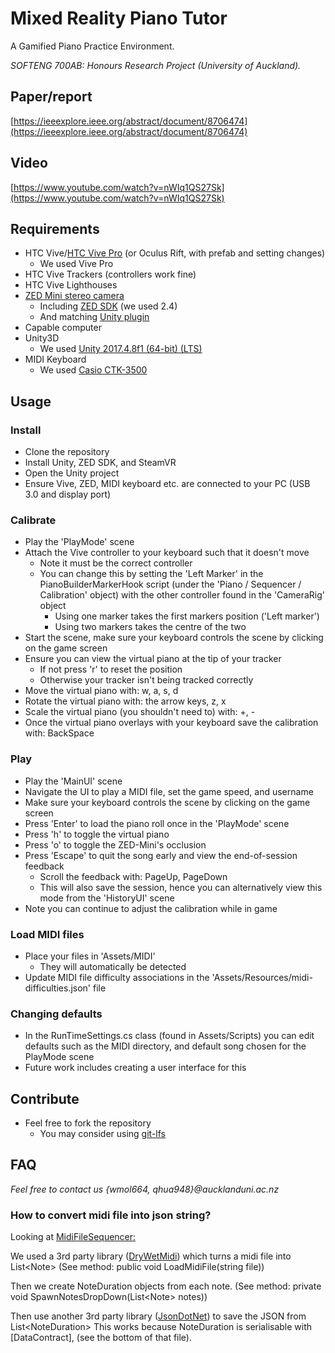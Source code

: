 # Mixed Reality Piano Tutor
A Gamified Piano Practice Environment.

*SOFTENG 700AB: Honours Research Project (University of Auckland).*

## Paper/report 

[https://ieeexplore.ieee.org/abstract/document/8706474](https://ieeexplore.ieee.org/abstract/document/8706474)

## Video

[https://www.youtube.com/watch?v=nWIq1QS27Sk](https://www.youtube.com/watch?v=nWIq1QS27Sk)

## Requirements
- HTC Vive/[HTC Vive Pro](https://www.vive.com/nz/product/vive-pro/) (or Oculus Rift, with prefab and setting changes)
  - We used Vive Pro  
- HTC Vive Trackers (controllers work fine)
- HTC Vive Lighthouses
- [ZED Mini stereo camera](https://www.stereolabs.com/zed-mini/)
  - Including [ZED SDK](https://www.stereolabs.com/developers/) (we used 2.4)
  - And matching [Unity plugin](https://github.com/stereolabs/zed-unity/releases)
- Capable computer
- Unity3D
  - We used [Unity 2017.4.8f1 (64-bit) (LTS)](https://unity3d.com/unity/qa/lts-releases)
- MIDI Keyboard
    - We used [Casio CTK-3500](https://www.rockshop.co.nz/gear/Casio-Ctk--3500)

## Usage

### Install
- Clone the repository
- Install Unity, ZED SDK, and SteamVR
- Open the Unity project
- Ensure Vive, ZED, MIDI keyboard etc. are connected to your PC (USB 3.0 and display port)

### Calibrate
- Play the 'PlayMode' scene
- Attach the Vive controller to your keyboard such that it doesn't move
    - Note it must be the correct controller
    - You can change this by setting the 'Left Marker' in the PianoBuilderMarkerHook script (under the 'Piano / Sequencer / Calibration' object) with the other controller found in the 'CameraRig' object
      - Using one marker takes the first markers position ('Left marker')
      - Using two markers takes the centre of the two
- Start the scene, make sure your keyboard controls the scene by clicking on the game screen
- Ensure you can view the virtual piano at the tip of your tracker
    -   If not press 'r' to reset the position
    -   Otherwise your tracker isn't being tracked correctly
- Move the virtual piano with: w, a, s, d
- Rotate the virtual piano with: the arrow keys, z, x
- Scale the virtual piano (you shouldn't need to) with: +, -
- Once the virtual piano overlays with your keyboard save the calibration with: BackSpace

### Play
- Play the 'MainUI' scene
- Navigate the UI to play a MIDI file, set the game speed, and username
- Make sure your keyboard controls the scene by clicking on the game screen
- Press 'Enter' to load the piano roll once in the 'PlayMode' scene
- Press 'h' to toggle the virtual piano
- Press 'o' to toggle the ZED-Mini's occlusion
- Press 'Escape' to quit the song early and view the end-of-session feedback
    - Scroll the feedback with: PageUp, PageDown
    - This will also save the session, hence you can alternatively view this mode from the 'HistoryUI' scene
-  Note you can continue to adjust the calibration while in game
  

### Load MIDI files
- Place your files in 'Assets/MIDI'
    -  They will automatically be detected
- Update MIDI file difficulty associations in the 'Assets/Resources/midi-difficulties.json' file

### Changing defaults
- In the RunTimeSettings.cs class (found in Assets/Scripts) you can edit defaults such as the MIDI directory, and default song chosen for the PlayMode scene
- Future work includes creating a user interface for this

## Contribute
- Feel free to fork the repository
  - You may consider using [git-lfs](https://git-lfs.github.com/)
  
## FAQ
*Feel free to contact us {wmol664, qhua948}@aucklanduni.ac.nz*

### How to convert midi file into json string?
Looking at [MidiFileSequencer:](https://github.com/wilmol/Mixed-Reality-Piano-Tutor/blob/master/Assets/Scripts/Midi_Sequencer/MidiFileSequencer.cs)

We used a 3rd party library ([DryWetMidi](https://github.com/melanchall/drywetmidi)) which turns a midi file into List\<Note\> (See method: public void LoadMidiFile(string file))

Then we create NoteDuration objects from each note. (See method: private void SpawnNotesDropDown(List\<Note\> notes))
  
Then use another 3rd party library ([JsonDotNet](https://github.com/JamesNK/Newtonsoft.Json)) to save the JSON from List\<NoteDuration\>
This works because NoteDuration is serialisable with [DataContract], (see the bottom of that file).
